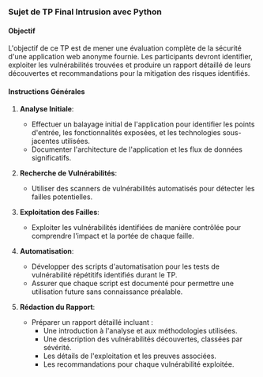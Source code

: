 ### Sujet de TP Final Intrusion avec Python

#### Objectif
L'objectif de ce TP est de mener une évaluation complète de la sécurité d'une application web anonyme fournie. Les participants devront identifier, exploiter les vulnérabilités trouvées et produire un rapport détaillé de leurs découvertes et recommandations pour la mitigation des risques identifiés.


#### Instructions Générales
1. **Analyse Initiale**:
   - Effectuer un balayage initial de l'application pour identifier les points d'entrée, les fonctionnalités exposées, et les technologies sous-jacentes utilisées.
   - Documenter l'architecture de l'application et les flux de données significatifs.

2. **Recherche de Vulnérabilités**:
   - Utiliser des scanners de vulnérabilités automatisés pour détecter les failles potentielles.
  
3. **Exploitation des Failles**:
   - Exploiter les vulnérabilités identifiées de manière contrôlée pour comprendre l'impact et la portée de chaque faille.

4. **Automatisation**:
   - Développer des scripts d'automatisation pour les tests de vulnérabilité répétitifs identifiés durant le TP.
   - Assurer que chaque script est documenté pour permettre une utilisation future sans connaissance préalable.

5. **Rédaction du Rapport**:
   - Préparer un rapport détaillé incluant :
     - Une introduction à l'analyse et aux méthodologies utilisées.
     - Une description des vulnérabilités découvertes, classées par sévérité.
     - Les détails de l'exploitation et les preuves associées.
     - Les recommandations pour chaque vulnérabilité exploitée.
